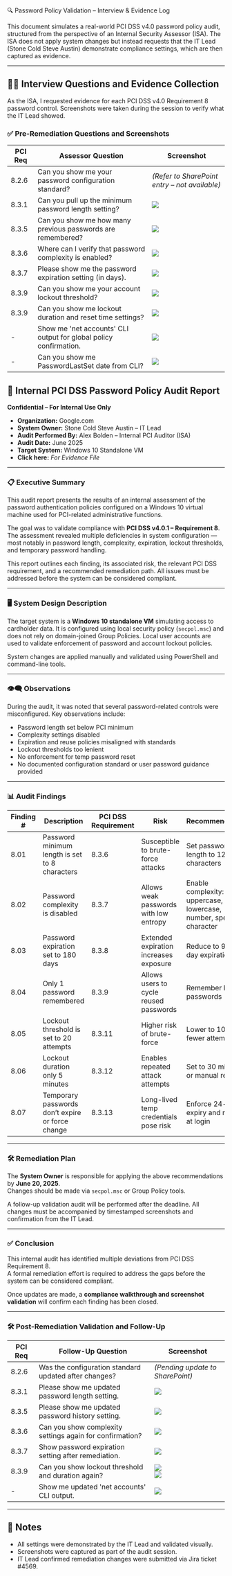 🔍 Password Policy Validation – Interview & Evidence Log

This document simulates a real-world PCI DSS v4.0 password policy audit, structured from the perspective of an Internal Security Assessor (ISA). The ISA does not apply system changes but instead requests that the IT Lead (Stone Cold Steve Austin) demonstrate compliance settings, which are then captured as evidence.

---

## 🧑‍💼 Interview Questions and Evidence Collection

As the ISA, I requested evidence for each PCI DSS v4.0 Requirement 8 password control. Screenshots were taken during the session to verify what the IT Lead showed.

### ✅ Pre-Remediation Questions and Screenshots

| PCI Req | Assessor Question | Screenshot |
|---------|-------------------|------------|
| 8.2.6   | Can you show me your password configuration standard? | *(Refer to SharePoint entry – not available)* |
| 8.3.1   | Can you pull up the minimum password length setting? | ![](screenshots_pre/before_min_password_length.png) |
| 8.3.5   | Can you show me how many previous passwords are remembered? | ![](screenshots_pre/before_password_history_1.png) |
| 8.3.6   | Where can I verify that password complexity is enabled? | ![](screenshots_pre/before_complexity_disabled.png) |
| 8.3.7   | Please show me the password expiration setting (in days). | ![](screenshots_pre/before_password_age_180_days.png) |
| 8.3.9   | Can you show me your account lockout threshold? | ![](screenshots_pre/before_lockout_threshold_20_attempts.png) |
| 8.3.9   | Can you show me lockout duration and reset time settings? | ![](screenshots_pre/before_lockout_duration_5min.png) |
| -       | Show me 'net accounts' CLI output for global policy confirmation. | ![](screenshots_pre/before_net_accounts_output.png) |
| -       | Can you show me PasswordLastSet date from CLI? | ![](screenshots_pre/before_passwordlastset_output.png) |

## 📝 Internal PCI DSS Password Policy Audit Report

**Confidential – For Internal Use Only**

- **Organization:** Google.com  
- **System Owner:** Stone Cold Steve Austin – IT Lead  
- **Audit Performed By:** Alex Bolden – Internal PCI Auditor (ISA)  
- **Audit Date:** June 2025  
- **Target System:** Windows 10 Standalone VM  
- **Click here:** *For Evidence File*

---

### 📋 Executive Summary

This audit report presents the results of an internal assessment of the password authentication policies configured on a Windows 10 virtual machine used for PCI-related administrative functions.

The goal was to validate compliance with **PCI DSS v4.0.1 – Requirement 8**. The assessment revealed multiple deficiencies in system configuration — most notably in password length, complexity, expiration, lockout thresholds, and temporary password handling.

This report outlines each finding, its associated risk, the relevant PCI DSS requirement, and a recommended remediation path. All issues must be addressed before the system can be considered compliant.

---

### 🖥️ System Design Description

The target system is a **Windows 10 standalone VM** simulating access to cardholder data. It is configured using local security policy (`secpol.msc`) and does not rely on domain-joined Group Policies. Local user accounts are used to validate enforcement of password and account lockout policies.

System changes are applied manually and validated using PowerShell and command-line tools.

---

### 👁️‍🗨️ Observations

During the audit, it was noted that several password-related controls were misconfigured. Key observations include:

- Password length set below PCI minimum  
- Complexity settings disabled  
- Expiration and reuse policies misaligned with standards  
- Lockout thresholds too lenient  
- No enforcement for temp password reset  
- No documented configuration standard or user password guidance provided

---

### 📊 Audit Findings

| Finding # | Description | PCI DSS Requirement | Risk | Recommendation | Due Date |
|-----------|-------------|---------------------|------|----------------|----------|
| 8.01 | Password minimum length is set to 8 characters | 8.3.6 | Susceptible to brute-force attacks | Set password length to 12 characters | 2025-06-20 |
| 8.02 | Password complexity is disabled | 8.3.7 | Allows weak passwords with low entropy | Enable complexity: uppercase, lowercase, number, special character | 2025-06-20 |
| 8.03 | Password expiration set to 180 days | 8.3.8 | Extended expiration increases exposure | Reduce to 90-day expiration | 2025-06-20 |
| 8.04 | Only 1 password remembered | 8.3.9 | Allows users to cycle reused passwords | Remember last 4 passwords | 2025-06-20 |
| 8.05 | Lockout threshold is set to 20 attempts | 8.3.11 | Higher risk of brute-force | Lower to 10 or fewer attempts | 2025-06-20 |
| 8.06 | Lockout duration only 5 minutes | 8.3.12 | Enables repeated attack attempts | Set to 30 minutes or manual reset | 2025-06-20 |
| 8.07 | Temporary passwords don’t expire or force change | 8.3.13 | Long-lived temp credentials pose risk | Enforce 24-hour expiry and reset at login | 2025-06-20 |

---

### 🛠️ Remediation Plan

The **System Owner** is responsible for applying the above recommendations by **June 20, 2025**.  
Changes should be made via `secpol.msc` or Group Policy tools.

A follow-up validation audit will be performed after the deadline. All changes must be accompanied by timestamped screenshots and confirmation from the IT Lead.

---

### ✅ Conclusion

This internal audit has identified multiple deviations from PCI DSS Requirement 8.  
A formal remediation effort is required to address the gaps before the system can be considered compliant.

Once updates are made, a **compliance walkthrough and screenshot validation** will confirm each finding has been closed.

---



### 🛠️ Post-Remediation Validation and Follow-Up

| PCI Req | Follow-Up Question | Screenshot |
|---------|--------------------|------------|
| 8.2.6   | Was the configuration standard updated after changes? | *(Pending update to SharePoint)* |
| 8.3.1   | Please show me updated password length setting. | ![](screenshots_post/after_min_password_length_12.png) |
| 8.3.5   | Please show me updated password history setting. | ![](screenshots_post/after_password_history_4.png) |
| 8.3.6   | Can you show complexity settings again for confirmation? | ![](screenshots_post/after_complexity_enabled.png) |
| 8.3.7   | Show password expiration setting after remediation. | ![](screenshots_post/after_password_age_90_days.png) |
| 8.3.9   | Can you show lockout threshold and duration again? | ![](screenshots_post/after_lockout_threshold_10.png)<br>![](screenshots_post/after_lockout_duration_30min.png) |
| -       | Show me updated 'net accounts' CLI output. | ![](screenshots_post/after_net_accounts_output.png) |

---

## 📝 Notes

- All settings were demonstrated by the IT Lead and validated visually.
- Screenshots were captured as part of the audit session.
- IT Lead confirmed remediation changes were submitted via Jira ticket #4569.






